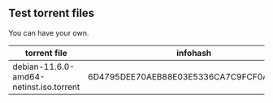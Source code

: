 ## Test torrent files
You can have your own.

| torrent file | infohash | sha256sum |
| --- | --- | --- |
| debian-11.6.0-amd64-netinst.iso.torrent | 6D4795DEE70AEB88E03E5336CA7C9FCF0A1E206D | E482910626B30F9A7DE9B0CC142C3D4A079FBFA96110083BE1D0B473671CE08D |
